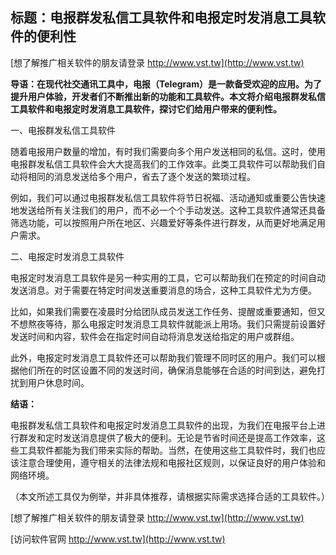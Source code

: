 ## **标题：电报群发私信工具软件和电报定时发消息工具软件的便利性**

[想了解推广相关软件的朋友请登录 http://www.vst.tw](http://www.vst.tw)

**导语：在现代社交通讯工具中，电报（Telegram）是一款备受欢迎的应用。为了提升用户体验，开发者们不断推出新的功能和工具软件。本文将介绍电报群发私信工具软件和电报定时发消息工具软件，探讨它们给用户带来的便利性。**

一、电报群发私信工具软件

随着电报用户数量的增加，有时我们需要向多个用户发送相同的私信。这时，使用电报群发私信工具软件会大大提高我们的工作效率。此类工具软件可以帮助我们自动将相同的消息发送给多个用户，省去了逐个发送的繁琐过程。

例如，我们可以通过电报群发私信工具软件将节日祝福、活动通知或重要公告快速地发送给所有关注我们的用户，而不必一个个手动发送。这种工具软件通常还具备筛选功能，可以按照用户所在地区、兴趣爱好等条件进行群发，从而更好地满足用户需求。

二、电报定时发消息工具软件

电报定时发消息工具软件是另一种实用的工具，它可以帮助我们在预定的时间自动发送消息。对于需要在特定时间发送重要消息的场合，这种工具软件尤为方便。

比如，如果我们需要在凌晨时分给团队成员发送工作任务、提醒或重要通知，但又不想熬夜等待，那么电报定时发消息工具软件就能派上用场。我们只需提前设置好发送时间和内容，软件会在指定时间自动将消息发送给指定的用户或群组。

此外，电报定时发消息工具软件还可以帮助我们管理不同时区的用户。我们可以根据他们所在的时区设置不同的发送时间，确保消息能够在合适的时间到达，避免打扰到用户休息时间。

**结语：**

电报群发私信工具软件和电报定时发消息工具软件的出现，为我们在电报平台上进行群发和定时发送消息提供了极大的便利。无论是节省时间还是提高工作效率，这些工具软件都能为我们带来实际的帮助。当然，在使用这些工具软件时，我们也应该注意合理使用，遵守相关的法律法规和电报社区规则，以保证良好的用户体验和网络环境。

（本文所述工具仅为例举，并非具体推荐，请根据实际需求选择合适的工具软件。）

[想了解推广相关软件的朋友请登录 http://www.vst.tw](http://www.vst.tw)


[访问软件官网 http://www.vst.tw](http://www.vst.tw)
